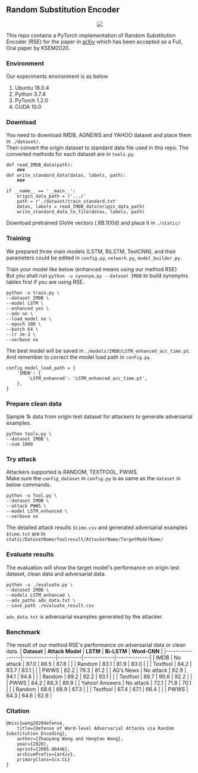 ## Random Substitution Encoder
<p align="center">
<img src="https://home.chizuo.top/api/get_visits_counter_badge?id=a1561fcb3473f4e33ffaabeb73e860fc" >
</p>
This repo contains a PyTorch implementation of Random Substitution Encoder (RSE) for the paper in <a href="https://arxiv.org/abs/2005.00446">arXiv</a> which has been accepted as a Full, Oral paper by KSEM2020.

### Environment
Our experiments environment is as below
1. Ubuntu 18.0.4
2. Python 3.7.4
3. PyTorch 1.2.0
4. CUDA 10.0

### Download
You need to download IMDB, AGNEWS and YAHOO dataset and place them in ``./dataset/``.  
Then convert the origin dataset to standard data file used in this repo. The converted methods for each dataset are in ``tools.py``.
```
def read_IMDB_data(path):
    ###
def write_standard_data(datas, labels, path):
    ###

if __name__ == '__main__':
    origin_data_path = r'.../'
    path = r'./dataset/train_standard.txt'
    datas, labels = read_IMDB_data(origin_data_path)
    write_standard_data_to_file(datas, labels, path)
```

Download pretrained GloVe vectors (.6B.100d) and place it in ``./static/``

### Training
We prepared three main models (LSTM, BiLSTM, TextCNN), and their parameters could be edited in ``config.py``, ``network.py``, ``model_builder.py``.

Train your model like below (enhanced means using our method RSE)  
But you shall run ``python -u synonym.py --dataset IMDB`` to build synonyms tables first if you are using RSE. 
```
python -u train.py \
--dataset IMDB \
--model LSTM \
--enhanced yes \
--adv no \
--load_model no \
--epoch 100 \
--batch 64 \
--lr 3e-3 \
--verbose no
```

The best model will be saved in ``./models/IMDB/LSTM_enhanced_acc_time.pt``. And remember to correct the model load path in ``config.py``.
```
config_model_load_path = {
    'IMDB': {
        'LSTM_enhanced': 'LSTM_enhanced_acc_time.pt',
    },
}
```

### Prepare clean data
Sample 1k data from origin test dataset for attackers to generate adversarial examples.
```
python tools.py \
--dataset IMDB \
--num 1000
```

### Try attack
Attackers supported is RANDOM, TEXTFOOL, PWWS.  
Make sure the ``config_dataset`` in ``config.py`` is as same as the ``dataset`` in below commands.
```
python -u fool.py \
--dataset IMDB \
--attack PWWS \
--model LSTM_enhanced \
--verbose no
```

The detailed attack results ``$time.csv`` and generated adversarial examples ``$time.txt`` are in ``static/DatasetName/foolresult/AttackerName/TargetModelName/``

### Evaluate results
The evaluation will show the target model's performance on origin test dataset, clean data and adversarial data.  
```
python -u ./evaluate.py \
--dataset IMDB \
--models LSTM_enhanced \
--adv_paths adv_data.txt \
--save_path ./evaluate_result.csv
```

``adv_data.txt`` is adversarial examples generated by the attacker.

### Benchmark
The result of our method RSE's performance on adversarial data or clean data.
| **Dataset**     | **Attack Model** | **LSTM** | **Bi-LSTM** | **Word-CNN** |
|-----------------|--------------|----------|-------------|--------------|
| IMDB            | No attack           | 87\.0    | 86\.5       | 87\.8        |
|                 | Random       | 83\.1    | 81\.9       | 83\.0        |
|                 | Textfool     | 84\.2    | 83\.7       | 83\.1        |
|                 | PWWS         | 82\.2    | 79\.3       | 81\.2        |
| AG’s News       | No attack           | 92\.9    | 94\.1       | 94\.8        |
|                 | Random       | 89\.2    | 92\.2       | 93\.1        |
|                 | Textfool     | 88\.7    | 90\.6       | 92\.2        |
|                 | PWWS         | 84\.2    | 88\.3       | 89\.9        |
| Yahoo\! Answers | No attack           | 72\.1    | 71\.8       | 70\.1        |
|                 | Random       | 68\.6    | 68\.9       | 67\.3        |
|                 | Textfool     | 67\.4    | 67\.1       | 66\.4        |
|                 | PWWS         | 64\.3    | 64\.6       | 62\.6        |

### Citation
```
@misc{wang2020defense,
    title={Defense of Word-level Adversarial Attacks via Random Substitution Encoding},
    author={Zhaoyang Wang and Hongtao Wang},
    year={2020},
    eprint={2005.00446},
    archivePrefix={arXiv},
    primaryClass={cs.CL}
}
```
